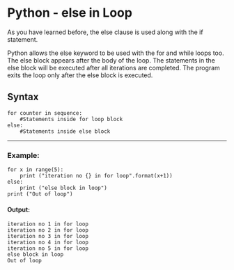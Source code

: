# Python - else in Loop
As you have learned before, the else clause is used along with the if statement.

Python allows the else keyword to be used with the for and while loops too. The else block appears after the body of the loop. The statements in the else block will be executed after all iterations are completed. The program exits the loop only after the else block is executed.
## Syntax
```
for counter in sequence:
    #Statements inside for loop block
else:
    #Statements inside else block
```
---
### Example:
```
for x in range(5):
    print ("iteration no {} in for loop".format(x+1))
else:
    print ("else block in loop")
print ("Out of loop")
```
#### Output:
```
iteration no 1 in for loop
iteration no 2 in for loop
iteration no 3 in for loop
iteration no 4 in for loop
iteration no 5 in for loop
else block in loop
Out of loop
```

